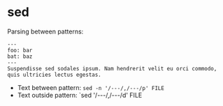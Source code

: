 # sed

Parsing between patterns:

```text
---
foo: bar
bat: baz
---
Suspendisse sed sodales ipsum. Nam hendrerit velit eu orci commodo, quis ultricies lectus egestas.
```

* Text between pattern: `sed -n '/---/,/---/p' FILE`
* Text outside pattern: `sed '/---/,/---/d' FILE
